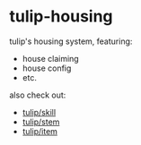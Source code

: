 # tulip-housing

tulip's housing system, featuring:
- house claiming
- house config
- etc.

also check out:
- [tulip/skill](https://github.com/tulip-mc/skill)
- [tulip/stem](https://github.com/tulip-mc/stem)
- [tulip/item](https://github.com/tulip-mc/item)
